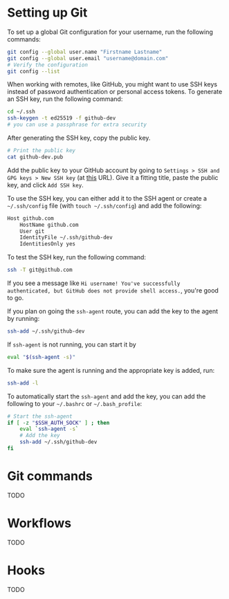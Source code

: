 # Setting up Git

To set up a global Git configuration for your username, run the following commands:

```sh
git config --global user.name "Firstname Lastname"
git config --global user.email "username@domain.com"
# Verify the configuration
git config --list
```

When working with remotes, like GitHub, you might want to use SSH keys instead of password authentication or personal access tokens. To generate an SSH key, run the following command:

```sh
cd ~/.ssh
ssh-keygen -t ed25519 -f github-dev
# you can use a passphrase for extra security
```

After generating the SSH key, copy the public key.

```sh
# Print the public key
cat github-dev.pub
```

Add the public key to your GitHub account by going to `Settings > SSH and GPG keys > New SSH key` (at [this](https://github.com/settings/keys) URL). Give it a fitting title, paste the public key, and click `Add SSH key`.

To use the SSH key, you can either add it to the SSH agent or create a `~/.ssh/config` file (with `touch ~/.ssh/config`) and add the following:

```sh
Host github.com
	HostName github.com
	User git
	IdentityFile ~/.ssh/github-dev
	IdentitiesOnly yes
```

To test the SSH key, run the following command:

```sh
ssh -T git@github.com
```

If you see a message like `Hi username! You've successfully authenticated, but GitHub does not provide shell access.`, you're good to go.

If you plan on going the `ssh-agent` route, you can add the key to the agent by running:

```sh
ssh-add ~/.ssh/github-dev
```

If `ssh-agent` is not running, you can start it by

```sh
eval "$(ssh-agent -s)"
```

To make sure the agent is running and the appropriate key is added, run:

```sh
ssh-add -l
```

To automatically start the `ssh-agent` and add the key, you can add the following to your `~/.bashrc` or `~/.bash_profile`:

```sh
# Start the ssh-agent
if [ -z "$SSH_AUTH_SOCK" ] ; then
	eval `ssh-agent -s`
	# Add the key
	ssh-add ~/.ssh/github-dev
fi
```

# Git commands

TODO

# Workflows

TODO

# Hooks

TODO
